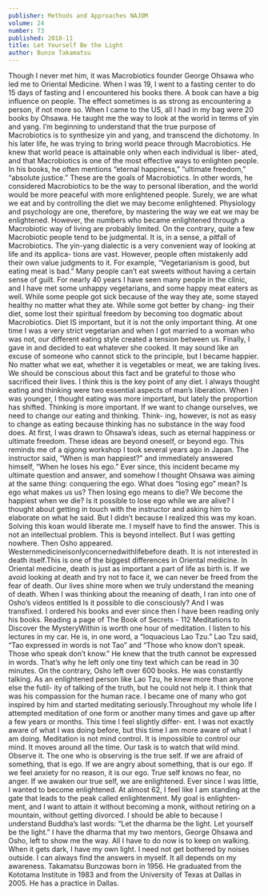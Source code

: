 ```yaml
---
publisher: Methods and Approaches NAJOM
volume: 24
number: 73
published: 2018-11
title: Let Yourself Be the Light
author: Bunzo Takamatsu
---
```


Though I never met him, it was Macrobiotics founder George Ohsawa who led me to Oriental Medicine. When I was 19, I went to a fasting center to do 15 days of fasting and I encountered his books there. A book can have a big influence on people.<!--more--> The effect sometimes is as strong as encountering a person, if not more so. When I came to the US, all I had in my bag were 20 books by Ohsawa. He taught me the way to look at the world in terms of yin and yang. I’m beginning to understand that the true purpose of Macrobiotics is to synthesize yin and yang, and transcend the dichotomy. In his later life, he was trying to bring world peace through Macrobiotics. He knew that world peace is attainable only when each individual is liber- ated, and that Macrobiotics is one of the most effective ways to enlighten people. In his books, he often mentions “eternal happiness,” “ultimate freedom,” “absolute justice.” These are the goals of Macrobiotics. In other words, he considered Macrobiotics to be the way to personal liberation, and the world would be more peaceful with more enlightened people. Surely, we are what we eat and by controlling the diet we may become enlightened. Physiology and psychology are one, therefore, by mastering the way we eat we may be enlightened. However, the numbers who became enlightened through a Macrobiotic way of living are probably limited. On the contrary, quite a few Macrobiotic people tend to be judgmental. It is, in a sense, a pitfall of Macrobiotics. The yin-yang dialectic is a very convenient way of looking at life and its applica- tions are vast. However, people often mistakenly add their own value judgments to it. For example, “Vegetarianism is good, but eating meat is bad.” Many people can’t eat sweets without having a certain sense of guilt. For nearly 40 years I have seen many people in the clinic, and I have met some unhappy vegetarians, and some happy meat eaters as well. While some people got sick because of the way they ate, some stayed healthy no matter what they ate. While some got better by chang- ing their diet, some lost their spiritual freedom by becoming too dogmatic about Macrobiotics. Diet IS important, but it is not the only important thing. At one time I was a very strict vegetarian and when I got married to a woman who was not, our different eating style created a tension between us. Finally, I gave in and decided to eat whatever she cooked. It may sound like an excuse of someone who cannot stick to the principle, but I became happier. No matter what we eat, whether it is vegetables or meat, we are taking lives. We should be conscious about this fact and be grateful to those who sacrificed their lives. I think this is the key point of any diet. I always thought eating and thinking were two essential aspects of man’s liberation. When I was younger, I thought eating was more important, but lately the proportion has shifted. Thinking is more important. If we want to change ourselves, we need to change our eating and thinking. Think- ing, however, is not as easy to change as eating because thinking has no substance in the way food does. At first, I was drawn to Ohsawa’s ideas, such as eternal happiness or ultimate freedom. These ideas are beyond oneself, or beyond ego. This reminds me of a qigong workshop I took several years ago in Japan. The instructor said, “When is man happiest?” and immediately answered himself, “When he loses his ego.” Ever since, this incident became my ultimate question and answer, and somehow I thought Ohsawa was aiming at the same thing: conquering the ego. What does “losing ego” mean? Is ego what makes us us? Then losing ego means to die? We become the happiest when we die? Is it possible to lose ego while we are alive? I thought about getting in touch with the instructor and asking him to elaborate on what he said. But I didn’t because I realized this was my koan. Solving this koan would liberate me. I myself have to find the answer. This is not an intellectual problem. This is beyond intellect. But I was getting nowhere. Then Osho appeared. Westernmedicineisonlyconcernedwithlifebefore death. It is not interested in death itself.This is one of the biggest differences in Oriental medicine. In Oriental medicine, death is just as important a part of life as birth is. If we avoid looking at death and try not to face it, we can never be freed from the fear of death. Our lives shine more when we truly understand the meaning of death. When I was thinking about the meaning of death, I ran into one of Osho’s videos entitled Is it possible to die consciously? And I was transfixed. I ordered his books and ever since then I have been reading only his books. Reading a page of The Book of Secrets - 112 Meditations to Discover the MysteryWithin is worth one hour of meditation. I listen to his lectures in my car. He is, in one word, a “loquacious Lao Tzu.” Lao Tzu said, “Tao expressed in words is not Tao” and “Those who know don’t speak. Those who speak don’t know.” He knew that the truth cannot be expressed in words. That’s why he left only one tiny text which can be read in 30 minutes. On the contrary, Osho left over 600 books. He was constantly talking. As an enlightened person like Lao Tzu, he knew more than anyone else the futil- ity of talking of the truth, but he could not help it. I think that was his compassion for the human race. I became one of many who got inspired by him and started meditating seriously.Throughout my whole life I attempted meditation of one form or another many times and gave up after a few years or months. This time I feel slightly differ- ent. I was not exactly aware of what I was doing before, but this time I am more aware of what I am doing. Meditation is not mind control. It is impossible to control our mind. It moves around all the time. Our task is to watch that wild mind. Observe it. The one who is observing is the true self. If we are afraid of something, that is ego. If we are angry about something, that is our ego. If we feel anxiety for no reason, it is our ego. True self knows no fear, no anger. If we awaken our true self, we are enlightened. Ever since I was little, I wanted to become enlightened. At almost 62, I feel like I am standing at the gate that leads to the peak called enlightenment. My goal is enlighten- ment, and I want to attain it without becoming a monk, without retiring on a mountain, without getting divorced. I should be able to because I understand Buddha’s last words: “Let the dharma be the light. Let yourself be the light.” I have the dharma that my two mentors, George Ohsawa and Osho, left to show me the way. All I have to do now is to keep on walking. When it gets dark, I have my own light. I need not get bothered by noises outside. I can always find the answers in myself. It all depends on my awareness. Takamatsu Bunzowas born in 1956. He graduated from the Kototama Institute in 1983 and from the University of Texas at Dallas in 2005. He has a practice in Dallas.
